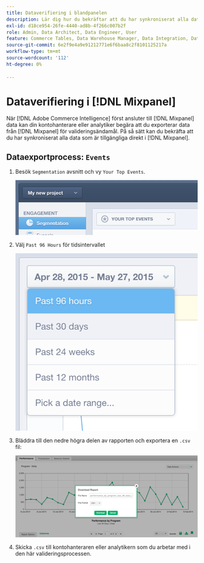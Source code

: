 ```yaml
---
title: Dataverifiering i blandpanelen
description: Lär dig hur du bekräftar att du har synkroniserat alla data som är tillgängliga för dig direkt i Mixpanel.
exl-id: d18ce954-26fe-4440-ad8b-4f266c007b2f
role: Admin, Data Architect, Data Engineer, User
feature: Commerce Tables, Data Warehouse Manager, Data Integration, Data Import/Export
source-git-commit: 6e2f9e4a9e91212771e6f6baa8c2f8101125217a
workflow-type: tm+mt
source-wordcount: '112'
ht-degree: 0%

---
```


# Dataverifiering i [!DNL Mixpanel]

När [!DNL Adobe Commerce Intelligence] först ansluter till [!DNL Mixpanel] data kan din kontohanterare eller analytiker begära att du exporterar data från [!DNL Mixpanel] för valideringsändamål. På så sätt kan du bekräfta att du har synkroniserat alla data som är tillgängliga direkt i [!DNL Mixpanel].

## Dataexportprocess: `Events`

1. Besök `Segmentation` avsnitt och vy `Your Top Events`.

   ![](../../../assets/your-top-events.png)

1. Välj `Past 96 Hours` för tidsintervallet

   ![](../../../assets/past-96-hours.png)

1. Bläddra till den nedre högra delen av rapporten och exportera en `.csv` fil:

   ![](../../../assets/export-csv-mixpanel.png)

1. Skicka `.csv` till kontohanteraren eller analytikern som du arbetar med i den här valideringsprocessen.
